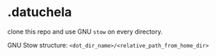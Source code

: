# .datuchela

clone this repo and use GNU `stow` on every directory.

GNU Stow structure: `<dot_dir_name>/<relative_path_from_home_dir>`
